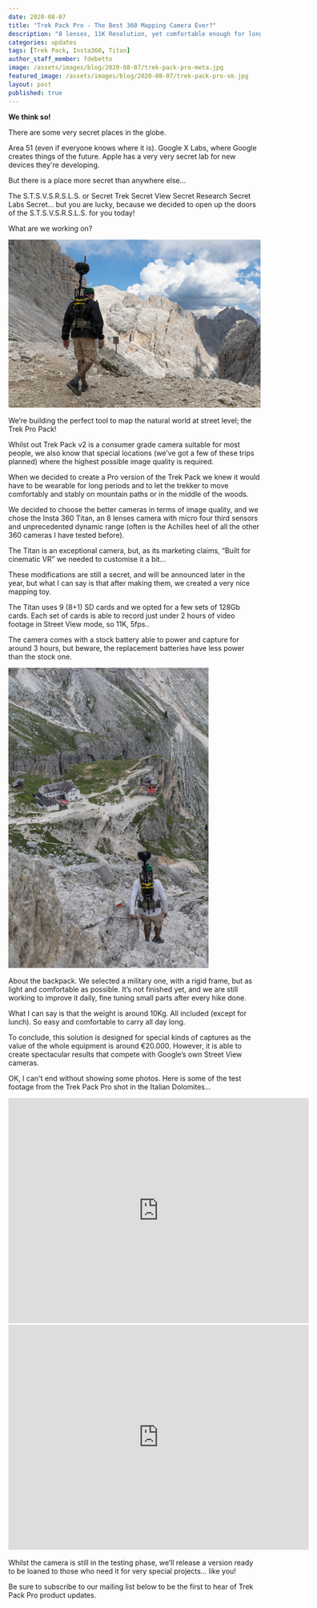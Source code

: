 ```yaml
---
date: 2020-08-07
title: "Trek Pack Pro - The Best 360 Mapping Camera Ever?"
description: "8 lenses, 11K Resolution, yet comfortable enough for long hikes"
categories: updates
tags: [Trek Pack, Insta360, Titan]
author_staff_member: fdebetto
image: /assets/images/blog/2020-08-07/trek-pack-pro-meta.jpg
featured_image: /assets/images/blog/2020-08-07/trek-pack-pro-sm.jpg
layout: post
published: true
---
```


**We think so!**

There are some very secret places in the globe.

Area 51 (even if everyone knows where it is). Google X Labs, where Google creates things of the future. Apple has a very very secret lab for new devices they're developing.

But there is a place more secret than anywhere else…

The S.T.S.V.S.R.S.L.S. or Secret Trek Secret View Secret Research Secret Labs Secret… but you are lucky, because we decided to open up the doors of the S.T.S.V.S.R.S.L.S. for you today!

What are we working on?

<img class="img-fluid" src="/assets/images/blog/2020-08-07/trek-pack-pro-sm.jpg" alt="Trek Pack Pro" title="Trek Pack Pro" />

We’re building the perfect tool to map the natural world at street level; the  Trek Pro Pack!

Whilst out Trek Pack v2 is a consumer grade camera suitable for most people, we also know that special locations (we’ve got a few of these trips planned) where the highest possible image quality is required.

When we decided to create a Pro version of the Trek Pack we knew it would have to be wearable for long periods and to let the trekker to move comfortably and stably on mountain paths or in the middle of the woods.

We decided to choose the better cameras in terms of image quality, and we chose the Insta 360 Titan, an 8 lenses camera with micro four third sensors and unprecedented dynamic range (often is the Achilles heel of all the other 360 cameras I have tested before).

The Titan is an exceptional camera, but, as its marketing claims, “Built for cinematic VR” we needed to customise it a bit…

These modifications are still a secret, and will be announced later in the year, but what I can say is that after making them, we created a very nice mapping toy.

The Titan uses 9 (8+1) SD cards and we opted for a few sets of 128Gb cards. Each set of cards is able to record just under 2 hours of video footage in Street View mode, so 11K, 5fps..

The camera comes with a stock battery able to power and capture for around 3 hours, but beware, the replacement batteries have less power than the stock one.

<img class="img-fluid" src="/assets/images/blog/2020-08-07/trek-pack-pro-downhill.jpg" alt="Trek Pack Pro" title="Trek Pack Pro" />

About the backpack. We selected a military one, with a rigid frame, but as light and comfortable as possible. It’s not finished yet, and we are still working to improve it daily, fine tuning small parts after every hike done.

What I can say is that the weight is around 10Kg. All included (except for lunch). So easy and comfortable to carry all day long.

To conclude, this solution is designed for special kinds of captures as the value of the whole equipment is around €20.000. However, it is able to create spectacular results that compete with Google’s own Street View cameras.

OK, I can't end without showing some photos. Here is some of the test footage from the Trek Pack Pro shot in the Italian Dolomites...

<iframe src="https://www.google.com/maps/embed?pb=!4v1596739887623!6m8!1m7!1sCAoSLEFGMVFpcFBWZVdvaG1PNE1HVWw2Zkt4c01acU54WGpWMnNJX1E1azNOUnZs!2m2!1d46.4594670936016!2d11.62399097733896!3f291.61335247460335!4f-18.857608338626406!5f0.7820865974627469" width="600" height="450" frameborder="0" style="border:0;" allowfullscreen="" aria-hidden="false" tabindex="0"></iframe>

<iframe src="https://www.google.com/maps/embed?pb=!4v1596740045273!6m8!1m7!1sCAoSLEFGMVFpcE1vN0RFRHFVaW9SSDlwd3UzWHR3OXpCaFJrTzluUXRCVldWLS1x!2m2!1d46.45782990261847!2d11.63311149186629!3f139.59396111326615!4f-1.1238419233981034!5f0.7820865974627469" width="600" height="450" frameborder="0" style="border:0;" allowfullscreen="" aria-hidden="false" tabindex="0"></iframe>

Whilst the camera is still in the testing phase, we’ll release a version ready to be loaned to those who need it for very special projects... like you!

Be sure to subscribe to our mailing list below to be the first to hear of Trek Pack Pro product updates.
